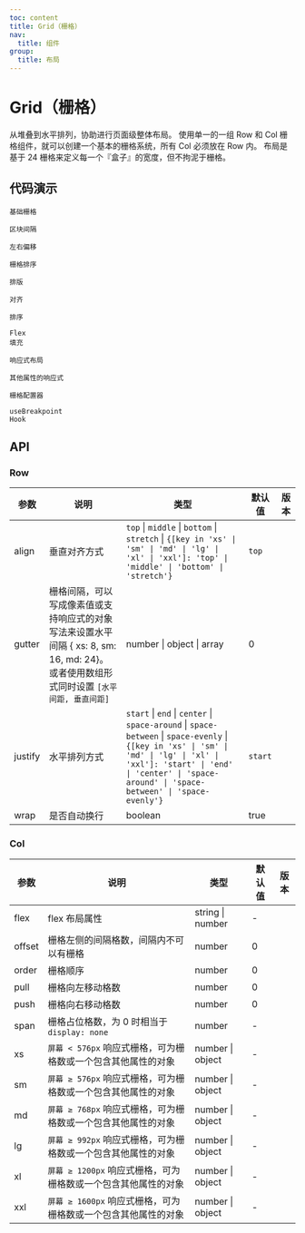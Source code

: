 ```yaml
---
toc: content
title: Grid（栅格）
nav:
  title: 组件
group:
  title: 布局
---
```


# Grid（栅格）

从堆叠到水平排列，协助进行页面级整体布局。
使用单一的一组 Row 和 Col 栅格组件，就可以创建一个基本的栅格系统，所有 Col 必须放在 Row 内。
布局是基于 24 栅格来定义每一个『盒子』的宽度，但不拘泥于栅格。

## 代码演示

<!-- prettier-ignore -->
<code src="./basic.tsx" description="从堆叠到水平排列。使用单一的一组 `Row` 和 `Col` 栅格组件，就可以创建一个基本的栅格系统，所有列（Col）必须放在 `Row` 内。">基础栅格</code>

<code src="./gutter.tsx" description="栅格常常需要和间隔进行配合，你可以使用 `Row` 的 `gutter` 属性，我们推荐使用 `(16+8n)px` 作为栅格间隔(n 是自然数)。如果要支持响应式，可以写成 `{ xs: 8, sm: 16, md: 24, lg: 32 }`。如果需要垂直间距，可以写成数组形式 `[水平间距, 垂直间距]` `[16, { xs: 8, sm: 16, md: 24, lg: 32 }]`。">区块间隔</code>

<code src="./offset.tsx" description="列偏移。使用 offset 可以将列向右侧偏。例如，`offset={4}` 将元素向右侧偏移了 4 个列（column）的宽度。">左右偏移</code>

<code src="./sort.tsx" description="列排序。通过使用 `push` 和 `pull` 类就可以很容易的改变列（column）的顺序。">栅格排序</code>

<code src="./flex.tsx" description="布局基础。子元素根据不同的值 `start`、`center`、`end`、`space-between`、`space-around`` 和 `space-evenly`，分别定义其在父节点里面的排版方式。">排版</code>

<code src="./flex-align.tsx" description="子元素垂直对齐。">对齐</code>

<code src="./order.tsx" description="通过 `order` 来改变元素的排序。">排序</code>

<code src="./flex-stretch.tsx" description="Col 提供 `flex` 属性以支持填充。">Flex 填充</code>

<code src="./responsive.tsx" description="参照 Bootstrap 的 响应式设计，预设六个响应尺寸：`xs` `sm` `md` `lg` `xl` `xxl`。">响应式布局</code>

<code src="./responsive-more.tsx" description="`span` `pull` `push` `offset` `order` 属性可以通过内嵌到 `xs` `sm` `md` `lg` `xl` `xxl` 属性中来使用。其中 xs={6} 相当于 xs={{ span: 6 }}。">其他属性的响应式</code>

<code src="./playground.tsx" description="可以简单配置几种等分栅格和间距。">栅格配置器</code>

<code src="./use-breakpoint.tsx" description="使用`useBreakpoint`个性化布局。">useBreakpoint Hook</code>

## API

### Row

<!-- prettier-ignore -->
| 参数 | 说明 | 类型 | 默认值 | 版本 |
| --- | --- | --- | --- | --- |
| align | 垂直对齐方式 | `top` \| `middle` \| `bottom` \| `stretch` \| `{[key in 'xs' \| 'sm' \| 'md' \| 'lg' \| 'xl' \| 'xxl']: 'top' \| 'middle' \| 'bottom' \| 'stretch'}` | `top` |  |
| gutter | 栅格间隔，可以写成像素值或支持响应式的对象写法来设置水平间隔 { xs: 8, sm: 16, md: 24}。或者使用数组形式同时设置 `[水平间距, 垂直间距]` | number \| object \| array | 0 |  |
| justify | 水平排列方式 | `start` \| `end` \| `center` \| `space-around` \| `space-between` \| `space-evenly` \| `{[key in 'xs' \| 'sm' \| 'md' \| 'lg' \| 'xl' \| 'xxl']: 'start' \| 'end' \| 'center' \| 'space-around' \| 'space-between' \| 'space-evenly'}` | `start` |  |
| wrap | 是否自动换行 | boolean | true |  |

### Col

<!-- prettier-ignore -->
| 参数 | 说明 | 类型 | 默认值 | 版本 |
| --- | --- | --- | --- | --- |
| flex | flex 布局属性 | string \| number | - |  |
| offset | 栅格左侧的间隔格数，间隔内不可以有栅格 | number | 0 |  |
| order | 栅格顺序 | number | 0 |  |
| pull | 栅格向左移动格数 | number | 0 |  |
| push | 栅格向右移动格数 | number | 0 |  |
| span | 栅格占位格数，为 0 时相当于 `display: none` | number | - |  |
| xs | `屏幕 < 576px` 响应式栅格，可为栅格数或一个包含其他属性的对象 | number \| object | - |  |
| sm | `屏幕 ≥ 576px` 响应式栅格，可为栅格数或一个包含其他属性的对象 | number \| object | - |  |
| md | `屏幕 ≥ 768px` 响应式栅格，可为栅格数或一个包含其他属性的对象 | number \| object | - |  |
| lg | `屏幕 ≥ 992px` 响应式栅格，可为栅格数或一个包含其他属性的对象 | number \| object | - |  |
| xl | `屏幕 ≥ 1200px` 响应式栅格，可为栅格数或一个包含其他属性的对象 | number \| object | - |  |
| xxl | `屏幕 ≥ 1600px` 响应式栅格，可为栅格数或一个包含其他属性的对象 | number \| object | - |  |
